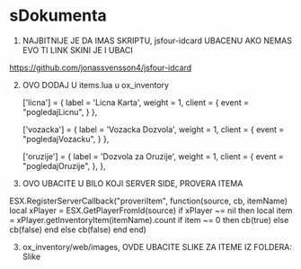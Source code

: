 # sDokumenta

1. NAJBITNIJE JE DA IMAS SKRIPTU, jsfour-idcard UBACENU AKO NEMAS EVO TI LINK SKINI JE I UBACI

https://github.com/jonassvensson4/jsfour-idcard

2. OVO DODAJ U items.lua u ox_inventory

	['licna'] = {
		label = 'Licna Karta',
		weight = 1,
		client = {
			event = "pogledajLicnu",
	}
},

	['vozacka'] = {
		label = 'Vozacka Dozvola',
		weight = 1,
		client = {
			event = "pogledajVozacku",
	}
},

	['oruzije'] = {
		label = 'Dozvola za Oruzije',
		weight = 1,
		client = {
		event = "pogledajOruzije",
	  },
 },

3. OVO UBACITE U BILO KOJI SERVER SIDE, PROVERA ITEMA

ESX.RegisterServerCallback("proveriItem", function(source, cb, itemName)
    local xPlayer = ESX.GetPlayerFromId(source)
    if xPlayer ~= nil then
        local item = xPlayer.getInventoryItem(itemName).count
        if item ~= 0 then 
            cb(true)
        else
            cb(false)
        end
    else
        cb(false)
    end
end)

3. ox_inventory/web/images, OVDE UBACITE SLIKE ZA ITEME IZ FOLDERA: Slike
